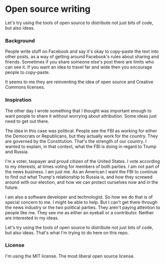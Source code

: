 # Open source writing

Let's try using the tools of open source to distribute not just bits of code, but also ideas. 

### Background

People write stuff on Facebook and say it's okay to copy-paste the text into other posts, as a way of getting around Facebook's rules about sharing and friends. Sometimes if you share someone else's post there are limits who can see it. If you want an idea to travel far and wide then you encourage people to copy-paste. 

It seems to me they are reinventing the idea of open source and  Creative Commons licenses. 

### Inspiration

The other day I wrote something that I thought was important enough to want people to share it without worrying about attribution. Some ideas just need to get out there. 

The idea in this case was political. People see the FBI as working for either the Democrats or Republicans, but they actually work for the country. They are governed by the Constitution. That's the strength of our country. I wanted to explain, in that context, what the FBI is doing in regard to Trump and Russia. 

I'm a voter, taxpayer and proud citizen of the United States. I vote according to my interests, at times voting for members of both parties. I am not part of the news business. I am just me. As an American I want the FBI to continue to find out what Trump's relationship to Russia is, and how they screwed around with our election, and how we can protect ourselves now and in the future. 

I am also a software developer and technologist. So how we do that is of special concern to me. I might be able to help. But I can't get there through the news industry or the two political parties. They aren't paying attention to people like me. They see me as either an eyeball or a contributor. Neither are interested in my ideas. 

Let's try using the tools of open source to distribute not just bits of code, but also ideas. That's what I'm trying to do here on this repo.

### License

I'm using the MIT license. The most liberal open source license.

